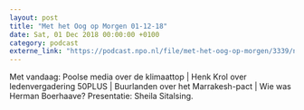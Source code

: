 ```yaml
---
layout: post
title: "Met het Oog op Morgen 01-12-18"
date: Sat, 01 Dec 2018 00:00:00 +0100
category: podcast
externe_link: "https://podcast.npo.nl/file/met-het-oog-op-morgen/3339/nporadio1_met-het-oog-op-morgen_20181201_met-het-oog-op-morgen-01-12-18.mp3"
---
```


Met vandaag: Poolse media over de klimaattop | Henk Krol over ledenvergadering 50PLUS | Buurlanden over het Marrakesh-pact | Wie was Herman Boerhaave? Presentatie: Sheila Sitalsing.
